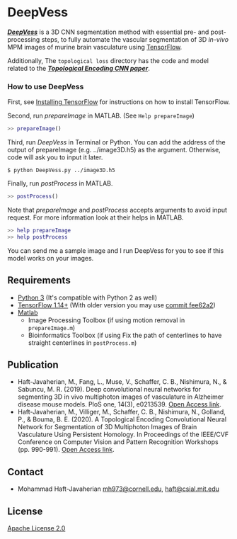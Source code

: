 # DeepVess
[***DeepVess***](https://journals.plos.org/plosone/article?id=10.1371/journal.pone.0213539)  is a 3D CNN segmentation method with essential pre- and post-processing steps, to fully automate the vascular segmentation of 3D *in-vivo* MPM images of murine brain vasculature using [TensorFlow](https://github.com/tensorflow/tensorflow).

Additionally, The `topological loss` directory has the code and model related to the [***Topological Encoding CNN paper***](http://openaccess.thecvf.com/content_CVPRW_2020/html/w57/Haft-Javaherian_A_Topological_Encoding_Convolutional_Neural_Network_for_Segmentation_of_3D_CVPRW_2020_paper.html).   

### How to use DeepVess

First, see [Installing TensorFlow](https://www.tensorflow.org/get_started/os_setup.html) for instructions on how to install TensorFlow. 

Second, run *prepareImage* in MATLAB. (See `Help prepareImage`)
```matlab
>> prepareImage()
```

Third, run *DeepVess* in Terminal or Python. You can add the address of the output of prepareImage (e.g. ../image3D.h5) as the argument. Otherwise, code will ask you to input it later.
```shell 
$ python DeepVess.py ../image3D.h5
```

Finally, run *postProcess* in MATLAB.
```matlab
>> postProcess()
```

Note that *prepareImage* and *postProcess* accepts arguments to avoid input request. For more information look at their helps in MATLAB.
 ```matlab
>> help prepareImage
>> help postProcess
```

You can send me a sample image and I run DeepVess for you to see if this model works on your images.

## Requirements
* [Python 3](https://www.python.org) (It's compatible with Python 2 as well)
* [TensorFlow 1.14+](https://www.tensorflow.org) (With older version you may use [commit fee62a2](https://github.com/mhaft/DeepVess/tree/fee62a24ca2176027ab9d9c1c505f6340b59480d))
* [Matlab](https://www.mathworks.com) 
    * Image Processing Toolbox (if using motion removal in `prepareImage.m`)
    * Bioinformatics Toolbox (if using Fix the path of centerlines to have straight centerlines in `postProcess.m`)

## Publication
* Haft-Javaherian, M., Fang, L., Muse, V., Schaffer, C. B., Nishimura, N., & Sabuncu, M. R. (2019). Deep convolutional neural networks for segmenting 3D in vivo multiphoton images of vasculature in Alzheimer disease mouse models. PloS one, 14(3), e0213539. [Open Access link](https://journals.plos.org/plosone/article?id=10.1371/journal.pone.0213539).
* Haft-Javaherian, M., Villiger, M., Schaffer, C. B., Nishimura, N., Golland, P., & Bouma, B. E. (2020). A Topological Encoding Convolutional Neural Network for Segmentation of 3D Multiphoton Images of Brain Vasculature Using Persistent Homology. In Proceedings of the IEEE/CVF Conference on Computer Vision and Pattern Recognition Workshops (pp. 990-991). [Open Access link](http://openaccess.thecvf.com/content_CVPRW_2020/html/w57/Haft-Javaherian_A_Topological_Encoding_Convolutional_Neural_Network_for_Segmentation_of_3D_CVPRW_2020_paper.html).
## Contact
* Mohammad Haft-Javaherian <mh973@cornell.edu>, <haft@csial.mit.edu>

## License
[Apache License 2.0](LICENSE)
